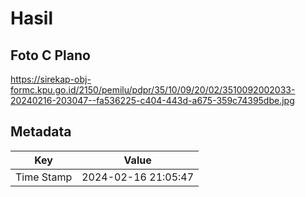 # Hasil

## Foto C Plano

https://sirekap-obj-formc.kpu.go.id/2150/pemilu/pdpr/35/10/09/20/02/3510092002033-20240216-203047--fa536225-c404-443d-a675-359c74395dbe.jpg


## Metadata

| Key        | Value               |
| ---------- | ------------------- |
| Time Stamp | 2024-02-16 21:05:47 |



